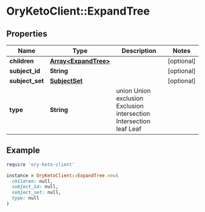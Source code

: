 # OryKetoClient::ExpandTree

## Properties

| Name | Type | Description | Notes |
| ---- | ---- | ----------- | ----- |
| **children** | [**Array&lt;ExpandTree&gt;**](ExpandTree.md) |  | [optional] |
| **subject_id** | **String** |  | [optional] |
| **subject_set** | [**SubjectSet**](SubjectSet.md) |  | [optional] |
| **type** | **String** |  union Union exclusion Exclusion intersection Intersection leaf Leaf |  |

## Example

```ruby
require 'ory-keto-client'

instance = OryKetoClient::ExpandTree.new(
  children: null,
  subject_id: null,
  subject_set: null,
  type: null
)
```

